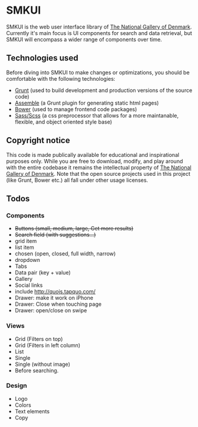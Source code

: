 # SMKUI

SMKUI is the web user interface library of [The National Gallery of Denmark](http://smk.dk/en). Currently it's main focus is UI components for search and data retrieval, but SMKUI will encompass a wider range of components over time.

## Technologies used
Before diving into SMKUI to make changes or optimizations, you should be comfortable with the following technologies:

- [Grunt](http://gruntjs.com/getting-started) (used to build development and production versions of the source code)
- [Assemble](http://assemble.io/docs) (a Grunt plugin for generating static html pages)
- [Bower](http://bower.io) (used to manage frontend code packages)
- [Sass/Scss](http://sass-lang.com/documentation) (a css preprocessor that allows for a more maintanable, flexible, and object oriented style base)

## Copyright notice
This code is made publically available for educational and inspirational purposes only. While you are free to download, modify, and play around with the entire codebase it remains the intellectual property of [The National Gallery of Denmark](http://smk.dk/en). Note that the open source projects used in this project (like Grunt, Bower etc.) all fall under other usage licenses.

## Todos

### Components
- <s>Buttons (small, medium, large, Get more results)</s>
- <s>Search field (with suggestions...)</s>
- grid item
- list item
- chosen (open, closed, full width, narrow)
- dropdown
- Tabs
- Data pair (key + value)
- Gallery
- Social links
- include http://quojs.tapquo.com/
- Drawer: make it work on iPhone
- Drawer: Close when touching page
- Drawer: open/close on swipe


### Views
- Grid (Filters on top)
- Grid (Filters in left column)
- List
- Single
- Single (without image)
- Before searching.

### Design
- Logo
- Colors
- Text elements
- Copy